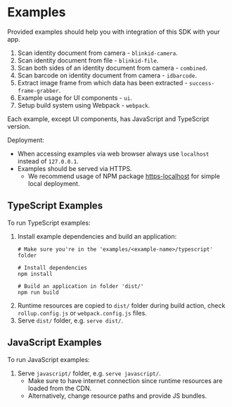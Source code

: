 # Examples

Provided examples should help you with integration of this SDK with your app.

1. Scan identity document from camera - `blinkid-camera`.
2. Scan identity document from file - `blinkid-file`.
3. Scan both sides of an identity document from camera - `combined`.
4. Scan barcode on identity document from camera - `idbarcode`.
5. Extract image frame from which data has been extracted - `success-frame-grabber`.
6. Example usage for UI components - `ui`.
7. Setup build system using Webpack - `webpack`.

Each example, except UI components, has JavaScript and TypeScript version.

Deployment:

* When accessing examples via web browser always use `localhost` instead of `127.0.0.1`.
* Examples should be served via HTTPS.
    * We recommend usage of NPM package [https-localhost](https://www.npmjs.com/package/https-localhost) for simple local deployment.

## TypeScript Examples

To run TypeScript examples:

1. Install example dependencies and build an application:
    ```
    # Make sure you're in the 'examples/<example-name>/typescript' folder

    # Install dependencies
    npm install

    # Build an application in folder 'dist/'
    npm run build
    ```
2. Runtime resources are copied to `dist/` folder during build action, check `rollup.config.js` or `webpack.config.js` files.
3. Serve `dist/` folder, e.g. `serve dist/`.

## JavaScript Examples

To run JavaScript examples:

1. Serve `javascript/` folder, e.g. `serve javascript/`.
    * Make sure to have internet connection since runtime resources are loaded from the CDN.
    * Alternatively, change resource paths and provide JS bundles.
